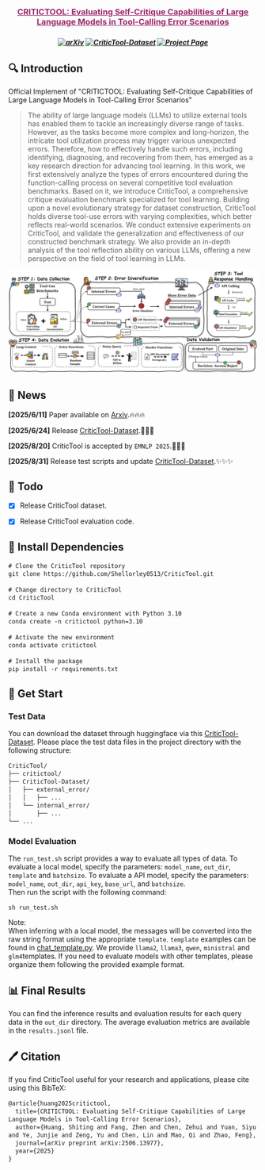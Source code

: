 <h3 align="center"><a href="" style="color:#9C276A">
CRITICTOOL: Evaluating Self-Critique Capabilities of Large Language Models in Tool-Calling Error Scenarios</a></h3>
<h5 align="center"> 

<h5 align="center">

[![arXiv](https://img.shields.io/badge/Arxiv-2506.13977-AD1C18.svg?logo=arXiv)](https://arxiv.org/abs/2506.13977) 
[![CriticTool-Dataset](https://img.shields.io/badge/🤗HuggingFace-%20CriticTool-blue.svg)](https://huggingface.co/datasets/chocckaka/CriticTool-Dataset)
[![Project Page](https://img.shields.io/badge/ProjectPage-Website-green.svg?logo=github)](https://shellorley0513.github.io/CriticTool/)

## 🔍 Introduction

Official Implement of "CRITICTOOL: Evaluating Self-Critique Capabilities of Large Language Models in Tool-Calling Error Scenarios"

> The ability of large language models (LLMs) to utilize external tools has enabled them to tackle an increasingly diverse range of tasks. However, as the tasks become more complex and long-horizon, the intricate tool utilization process may trigger various unexpected errors. Therefore, how to effectively handle such errors, including identifying, diagnosing, and recovering from them, has emerged as a key research direction for advancing tool learning. In this work, we first extensively analyze the types of errors encountered during the function-calling process on several competitive tool evaluation benchmarks. Based on it, we introduce CriticTool, a comprehensive critique evaluation benchmark specialized for tool learning. Building upon a novel evolutionary strategy for dataset construction, CriticTool holds diverse tool-use errors with varying complexities, which better reflects real-world scenarios. We conduct extensive experiments on CriticTool, and validate the generalization and effectiveness of our constructed benchmark strategy. We also provide an in-depth analysis of the tool reflection ability on various LLMs, offering a new perspective on the field of tool learning in LLMs.

<div>
<center>
<img src="docs/figure/teaser.png">
</div>

## 🚀 News
**[2025/6/11]** Paper available on [Arxiv](https://arxiv.org/pdf/2506.13977).🔥🔥🔥

**[2025/6/24]** Release [CriticTool-Dataset](https://huggingface.co/datasets/chocckaka/CriticTool-Dataset).🤗🤗🤗

**[2025/8/20]** CriticTool is accepted by `EMNLP 2025`.🎉🎉🎉

**[2025/8/31]** Release test scripts and update [CriticTool-Dataset](https://huggingface.co/datasets/chocckaka/CriticTool-Dataset).✨✨✨

## 🧾 Todo
- [x] Release CriticTool dataset.

- [x] Release CriticTool evaluation code.


## 🔧 Install Dependencies
```
# Clone the CriticTool repository
git clone https://github.com/Shellorley0513/CriticTool.git

# Change directory to CriticTool
cd CriticTool

# Create a new Conda environment with Python 3.10
conda create -n critictool python=3.10

# Activate the new environment
conda activate critictool

# Install the package
pip install -r requirements.txt
```

## 🛫 Get Start
### Test Data
You can download the dataset through huggingface via this [CriticTool-Dataset](https://huggingface.co/datasets/chocckaka/CriticTool-Dataset).
Please place the test data files in the project directory with the following structure:
```
CriticTool/
├── critictool/
├── CriticTool-Dataset/
│   ├── external_error/
│   │   ├── ...
│   └── internal_error/
│       ├── ...
└── ...     
```

### Model Evaluation
The `run_test.sh` script provides a way to evaluate all types of data. To evaluate a local model, specify the parameters: `model_name`, `out_dir`, `template` and `batchsize`. To evaluate a API model, specify the parameters: `model_name`, `out_dir`, `api_key`, `base_url`, and `batchsize`. \
Then run the script with the following command:
```
sh run_test.sh
```
Note:\
When inferring with a local model, the messages will be converted into the raw string format using the appropriate `template`. `template` examples can be found in [chat_template.py](critictool/utils/chat_template.py).
We provide `llama2`, `llama3`, `qwen`, `ministral` and `glm4`templates. If you need to evaluate models with other templates, please organize them following the provided example format.

## 📊 Final Results
You can find the inference results and evaluation results for each query data in the `out_dir` directory. The average evaluation metrics are available in the `results.jsonl` file.

## 🖊️ Citation
If you find CriticTool useful for your research and applications, please cite using this BibTeX:
```
@article{huang2025critictool,
  title={CRITICTOOL: Evaluating Self-Critique Capabilities of Large Language Models in Tool-Calling Error Scenarios},
  author={Huang, Shiting and Fang, Zhen and Chen, Zehui and Yuan, Siyu and Ye, Junjie and Zeng, Yu and Chen, Lin and Mao, Qi and Zhao, Feng},
  journal={arXiv preprint arXiv:2506.13977},
  year={2025}
}
```